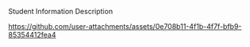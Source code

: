Student Information Description

https://github.com/user-attachments/assets/0e708b11-4f1b-4f7f-bfb9-85354412fea4


